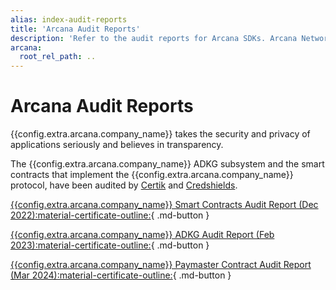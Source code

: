 ```yaml
---
alias: index-audit-reports
title: 'Arcana Audit Reports'
description: 'Refer to the audit reports for Arcana SDKs. Arcana Network ADKG protocol and smart contracts that power these SDKs have been audited for security and cryptographic vulnerabilities.'
arcana:
  root_rel_path: ..
---
```


#   Arcana Audit Reports

{{config.extra.arcana.company_name}} takes the security and privacy of applications seriously and believes in transparency. 

The {{config.extra.arcana.company_name}} ADKG subsystem and the smart contracts that implement the {{config.extra.arcana.company_name}} protocol, have been audited by [Certik](https://www.certik.com/) and [Credshields](https://credshields.com/).

[{{config.extra.arcana.company_name}} Smart Contracts Audit Report (Dec 2022):material-certificate-outline:](https://github.com/arcana-network/audit-reports/blob/main/REP-final-20221228T082421Z.pdf){ .md-button }

[{{config.extra.arcana.company_name}} ADKG Audit Report (Feb 2023):material-certificate-outline:](https://github.com/arcana-network/audit-reports/blob/main/REP-final-20230228T054948Z.pdf){ .md-button }


[{{config.extra.arcana.company_name}} Paymaster Contract Audit Report (Mar 2024):material-certificate-outline:](https://github.com/arcana-network/audit-reports/blob/main/Arcana_PayMaster_Final_Report.pdf){ .md-button }
